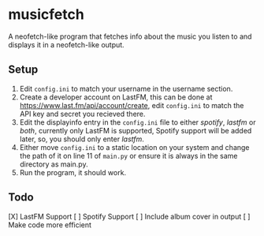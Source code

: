 # musicfetch
A neofetch-like program that fetches info about the music you listen to and displays it in a neofetch-like output.


## Setup 
1. Edit `config.ini` to match your username in the username section.
2. Create a developer account on LastFM, this can be done at https://www.last.fm/api/account/create, edit `config.ini` to match the API key and secret you recieved there.
3.  Edit the displayinfo entry in the `config.ini` file to either *spotify*, *lastfm* or *both*, currently only LastFM is supported, Spotify support will be added later, so, you should only enter *lastfm*.
4.  Either move `config.ini` to a static location on your system and change the path of it on line 11 of `main.py` or ensure it is always in the same directory as main.py.
5.  Run the program, it should work.

## Todo
[X] LastFM Support
[ ] Spotify Support 
[ ] Include album cover in output
[ ] Make code more efficient
